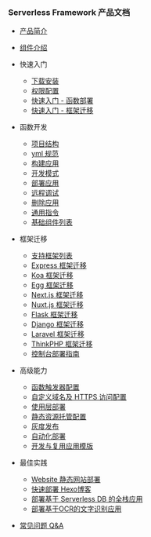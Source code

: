 ### Serverless Framework 产品文档

- [产品简介](https://github.com/AprilJC/Serverless-Framework-Docs/blob/main/docs/%E4%BA%A7%E5%93%81%E7%AE%80%E4%BB%8B.md)
- [组件介绍](https://github.com/AprilJC/Serverless-Framework-Docs/blob/main/docs/%E7%BB%84%E4%BB%B6%E4%BB%8B%E7%BB%8D.md)

- 快速入门

  - [下载安装](https://github.com/AprilJC/Serverless-Framework-Docs/blob/main/docs/%E5%BF%AB%E9%80%9F%E5%85%A5%E9%97%A8/%E4%B8%8B%E8%BD%BD%E5%AE%89%E8%A3%85.md)
  - [权限配置](https://github.com/AprilJC/Serverless-Framework-Docs/blob/main/docs/%E5%BF%AB%E9%80%9F%E5%85%A5%E9%97%A8/%E6%9D%83%E9%99%90%E9%85%8D%E7%BD%AE%E8%AF%B4%E6%98%8E.md)
  - [快速入门 - 函数部署](https://github.com/AprilJC/Serverless-Framework-Docs/blob/main/docs/%E5%BF%AB%E9%80%9F%E5%85%A5%E9%97%A8/%E5%BF%AB%E9%80%9F%E5%85%A5%E9%97%A8%20-%20%E5%87%BD%E6%95%B0%E9%83%A8%E7%BD%B2.md)
  - [快速入门 - 框架迁移](https://github.com/AprilJC/Serverless-Framework-Docs/blob/main/docs/%E5%BF%AB%E9%80%9F%E5%85%A5%E9%97%A8/%E5%BF%AB%E9%80%9F%E5%85%A5%E9%97%A8%20-%20%E6%A1%86%E6%9E%B6%E8%BF%81%E7%A7%BB.md)

- 函数开发

  - [项目结构](https://github.com/AprilJC/Serverless-Framework-Docs/blob/main/docs/%E5%87%BD%E6%95%B0%E5%BA%94%E7%94%A8%E5%BC%80%E5%8F%91/%E7%9B%AE%E5%BD%95%E7%BB%93%E6%9E%84.md)
  - [yml 规范](https://github.com/AprilJC/Serverless-Framework-Docs/blob/main/docs/%E5%87%BD%E6%95%B0%E5%BA%94%E7%94%A8%E5%BC%80%E5%8F%91/yml%20%E6%96%87%E4%BB%B6%E8%A7%84%E8%8C%83.md)
  - [构建应用](https://github.com/AprilJC/Serverless-Framework-Docs/blob/main/docs/%E5%87%BD%E6%95%B0%E5%BA%94%E7%94%A8%E5%BC%80%E5%8F%91/%E6%9E%84%E5%BB%BA%E5%BA%94%E7%94%A8.md)
  - [开发模式](https://github.com/AprilJC/Serverless-Framework-Docs/blob/main/docs/%E5%87%BD%E6%95%B0%E5%BA%94%E7%94%A8%E5%BC%80%E5%8F%91/%E5%BC%80%E5%8F%91%E6%A8%A1%E5%BC%8F.md)
  - [部署应用](https://github.com/AprilJC/Serverless-Framework-Docs/blob/main/docs/%E5%87%BD%E6%95%B0%E5%BA%94%E7%94%A8%E5%BC%80%E5%8F%91/%E9%83%A8%E7%BD%B2%E5%BA%94%E7%94%A8.md)
  - [远程调试](https://github.com/AprilJC/Serverless-Framework-Docs/blob/main/docs/%E5%87%BD%E6%95%B0%E5%BA%94%E7%94%A8%E5%BC%80%E5%8F%91/%E8%BF%9C%E7%A8%8B%E8%B0%83%E8%AF%95.md)
  - [删除应用](https://github.com/AprilJC/Serverless-Framework-Docs/blob/main/docs/%E5%87%BD%E6%95%B0%E5%BA%94%E7%94%A8%E5%BC%80%E5%8F%91/%E5%88%A0%E9%99%A4%E5%BA%94%E7%94%A8.md)
   - [通用指令](https://github.com/AprilJC/Serverless-Framework-Docs/blob/main/docs/%E5%87%BD%E6%95%B0%E5%BA%94%E7%94%A8%E5%BC%80%E5%8F%91/%E9%80%9A%E7%94%A8%E6%8C%87%E4%BB%A4%E4%BB%8B%E7%BB%8D.md)
  - [基础组件列表](https://github.com/AprilJC/Serverless-Framework-Docs/blob/main/docs/%E5%87%BD%E6%95%B0%E5%BA%94%E7%94%A8%E5%BC%80%E5%8F%91/%E5%9F%BA%E7%A1%80%E7%BB%84%E4%BB%B6%E5%88%97%E8%A1%A8.md)

- 框架迁移
  - [支持框架列表](https://github.com/AprilJC/Serverless-Framework-Docs/blob/main/docs/%E6%A1%86%E6%9E%B6%E8%BF%81%E7%A7%BB/%E6%94%AF%E6%8C%81%E6%A1%86%E6%9E%B6%E5%88%97%E8%A1%A8.md)
  - [Express 框架迁移](https://github.com/AprilJC/Serverless-Framework-Docs/blob/main/docs/%E6%A1%86%E6%9E%B6%E8%BF%81%E7%A7%BB/Express%20%E6%A1%86%E6%9E%B6%E8%BF%81%E7%A7%BB.md)
  - [Koa 框架迁移](https://github.com/AprilJC/Serverless-Framework-Docs/blob/main/docs/%E6%A1%86%E6%9E%B6%E8%BF%81%E7%A7%BB/Koa%20%E6%A1%86%E6%9E%B6%E8%BF%81%E7%A7%BB.md)
  - [Egg 框架迁移](https://github.com/AprilJC/Serverless-Framework-Docs/blob/main/docs/%E6%A1%86%E6%9E%B6%E8%BF%81%E7%A7%BB/Egg.js%20%E6%A1%86%E6%9E%B6%E8%BF%81%E7%A7%BB.md)
  - [Next.js 框架迁移](https://github.com/AprilJC/Serverless-Framework-Docs/blob/main/docs/%E6%A1%86%E6%9E%B6%E8%BF%81%E7%A7%BB/Next.js%20%E6%A1%86%E6%9E%B6%E8%BF%81%E7%A7%BB.md)
  - [Nuxt.js 框架迁移](https://github.com/AprilJC/Serverless-Framework-Docs/blob/main/docs/%E6%A1%86%E6%9E%B6%E8%BF%81%E7%A7%BB/Nuxt.js%20%E6%A1%86%E6%9E%B6%E8%BF%81%E7%A7%BB.md)
  - [Flask 框架迁移](https://github.com/AprilJC/Serverless-Framework-Docs/blob/main/docs/%E6%A1%86%E6%9E%B6%E8%BF%81%E7%A7%BB/Flask%20%E6%A1%86%E6%9E%B6%E8%BF%81%E7%A7%BB.md)
  - [Django 框架迁移](https://github.com/AprilJC/Serverless-Framework-Docs/blob/main/docs/%E6%A1%86%E6%9E%B6%E8%BF%81%E7%A7%BB/Django%20%E6%A1%86%E6%9E%B6%E8%BF%81%E7%A7%BB.md)
  - [Laravel 框架迁移](https://github.com/AprilJC/Serverless-Framework-Docs/blob/main/docs/%E6%A1%86%E6%9E%B6%E8%BF%81%E7%A7%BB/Laravel%20%E6%A1%86%E6%9E%B6%E8%BF%81%E7%A7%BB.md)
  - [ThinkPHP 框架迁移](https://github.com/AprilJC/Serverless-Framework-Docs/blob/main/docs/%E6%A1%86%E6%9E%B6%E8%BF%81%E7%A7%BB/ThinkPHP%20%E6%A1%86%E6%9E%B6%E8%BF%81%E7%A7%BB.md)
  - [控制台部署指南](https://github.com/AprilJC/Serverless-Framework-Docs/blob/main/docs/%E6%A1%86%E6%9E%B6%E8%BF%81%E7%A7%BB/%E6%8E%A7%E5%88%B6%E5%8F%B0%E9%83%A8%E7%BD%B2%E6%8C%87%E5%8D%97.md)

- 高级能力
  - [函数触发器配置](https://github.com/AprilJC/Serverless-Framework-Docs/blob/main/docs/%E9%AB%98%E7%BA%A7%E8%83%BD%E5%8A%9B/%E8%A7%A6%E5%8F%91%E5%99%A8%E9%85%8D%E7%BD%AE.md)
  - [自定义域名及 HTTPS 访问配置](https://github.com/AprilJC/Serverless-Framework-Docs/blob/main/docs/%E9%AB%98%E7%BA%A7%E8%83%BD%E5%8A%9B/%E8%87%AA%E5%AE%9A%E4%B9%89%E5%9F%9F%E5%90%8D%E5%8F%8A%20HTTPS%20%E8%AE%BF%E9%97%AE%E9%85%8D%E7%BD%AE.md)
  - [使用层部署](https://github.com/AprilJC/Serverless-Framework-Docs/blob/main/docs/%E9%AB%98%E7%BA%A7%E8%83%BD%E5%8A%9B/%E4%BD%BF%E7%94%A8%E5%B1%82%E9%83%A8%E7%BD%B2.md)
  - [静态资源托管配置](https://github.com/AprilJC/Serverless-Framework-Docs/blob/main/docs/%E9%AB%98%E7%BA%A7%E8%83%BD%E5%8A%9B/%E9%9D%99%E6%80%81%E8%B5%84%E6%BA%90%E6%89%98%E7%AE%A1.md)
  - [灰度发布](https://github.com/AprilJC/Serverless-Framework-Docs/blob/main/docs/%E9%AB%98%E7%BA%A7%E8%83%BD%E5%8A%9B/%E7%81%B0%E5%BA%A6%E5%8F%91%E5%B8%83.md)
  - [自动化部署](https://github.com/AprilJC/Serverless-Framework-Docs/blob/main/docs/%E9%AB%98%E7%BA%A7%E8%83%BD%E5%8A%9B/%E8%87%AA%E5%8A%A8%E5%8C%96%E9%83%A8%E7%BD%B2.md)
  - [开发与复用应用模版](https://github.com/AprilJC/Serverless-Framework-Docs/blob/main/docs/%E9%AB%98%E7%BA%A7%E8%83%BD%E5%8A%9B/%E5%BC%80%E5%8F%91%E4%B8%8E%E5%A4%8D%E7%94%A8%E6%A8%A1%E7%89%88.md)

- 最佳实践
  
  - [Website 静态网站部署](https://github.com/AprilJC/Serverless-Framework-Docs/blob/main/docs/%E6%9C%80%E4%BD%B3%E5%AE%9E%E8%B7%B5/%E9%83%A8%E7%BD%B2%20Website%20%E9%9D%99%E6%80%81%E7%BD%91%E7%AB%99.md)
  - [快速部署 Hexo博客](https://github.com/AprilJC/Serverless-Framework-Docs/blob/main/docs/%E6%9C%80%E4%BD%B3%E5%AE%9E%E8%B7%B5/%E5%BF%AB%E9%80%9F%E9%83%A8%E7%BD%B2%20Hexo%E5%8D%9A%E5%AE%A2.md)
  - [部署基于 Serverless DB 的全栈应用](https://github.com/AprilJC/Serverless-Framework-Docs/blob/main/docs/%E6%9C%80%E4%BD%B3%E5%AE%9E%E8%B7%B5/%E9%83%A8%E7%BD%B2%E5%9F%BA%E4%BA%8E%20Serverless%20DB%20%E7%9A%84%E5%85%A8%E6%A0%88%E5%BA%94%E7%94%A8.md)
  - [部署基于OCR的文字识别应用](https://github.com/AprilJC/Serverless-Framework-Docs/blob/main/docs/%E6%9C%80%E4%BD%B3%E5%AE%9E%E8%B7%B5/%E9%83%A8%E7%BD%B2%E5%9F%BA%E4%BA%8EOCR%E7%9A%84%E6%96%87%E5%AD%97%E8%AF%86%E5%88%AB%E5%BA%94%E7%94%A8.md)

- [常见问题 Q&A](https://github.com/AprilJC/Serverless-Framework-Docs/blob/main/docs/%E5%B8%B8%E8%A7%81%E9%97%AE%E9%A2%98%20Q%26A.md)
